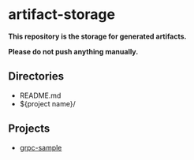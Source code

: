 # artifact-storage

**This repository is the storage for generated artifacts.**

**Please do not push anything manually.**

## Directories
- README.md
- ${project name}/

## Projects

- [grpc-sample](https://github.com/takahiroaoki/grpc-sample)
